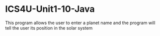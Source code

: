 # ICS4U-Unit1-10-Java
This program allows the user to enter a planet name and the program will tell the user its position in the solar system
